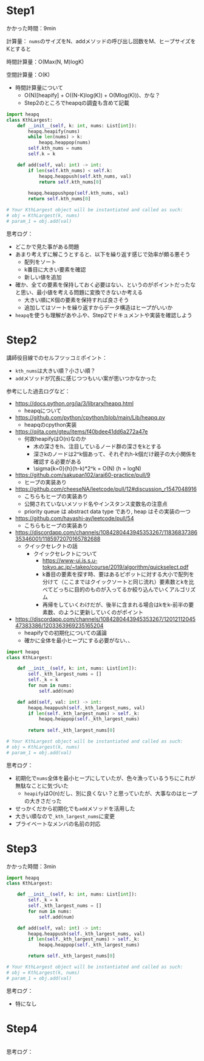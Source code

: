 # Step1

かかった時間：9min

計算量：
```nums```のサイズをN、addメソッドの呼び出し回数をM、ヒープサイズをKとすると

時間計算量：O(Max(N, M)logK)

空間計算量：O(K)
- 時間計算量について
  - O(N)[heapify] + O((N-K)log(K)) + O(Mlog(K)))、かな？
  - Step2のところでheapqの調査も含めて記載

```python
import heapq
class KthLargest:
    def __init__(self, k: int, nums: List[int]):
        heapq.heapify(nums)
        while len(nums) > k:
            heapq.heappop(nums)
        self.kth_nums = nums
        self.k = k

    def add(self, val: int) -> int:
        if len(self.kth_nums) < self.k:
            heapq.heappush(self.kth_nums, val)
            return self.kth_nums[0]
        
        heapq.heappushpop(self.kth_nums, val)
        return self.kth_nums[0]

# Your KthLargest object will be instantiated and called as such:
# obj = KthLargest(k, nums)
# param_1 = obj.add(val)
```
思考ログ：
- どこかで見た事がある問題
- あまり考えずに解こうとすると、以下を繰り返す感じで効率が頗る悪そう
  - 配列をソート
  - k番目に大きい要素を確認
  - 新しい値を追加
- 確か、全ての要素を保持しておく必要はない、というのがポイントだったなと思い、最小値を考える問題に変換できないか考える
  - 大きい順にK個の要素を保持すれば良さそう
  - 追加してはソートを繰り返すからデータ構造はヒープがいいか
- ```heapq```を使うも理解があやふや、Step2でドキュメントや実装を確認しよう

# Step2

講師役目線でのセルフツッコミポイント：
- ```kth_nums```は大きい順？小さい順？
- ```add```メソッドが冗長に感じつつもいい案が思いつかなかった

参考にした過去ログなど：
- https://docs.python.org/ja/3/library/heapq.html
  - heapqについて
- https://github.com/python/cpython/blob/main/Lib/heapq.py
  - heapqのcpython実装
- https://qiita.com/gteu/items/f40bdee41dd6a272a47e
  - 何故heapifyはO(n)なのか
    - 木の深さをh、注目しているノード群の深さをkとする
    - 深さkのノードは2^k個あって、それぞれh-k個だけ親子の大小関係を確認する必要がある
    - \sigma{k=0}{h}(h-k)*2^k = O(N) (h = logN)
- https://github.com/sakupan102/arai60-practice/pull/9
  - ヒープの実装あり
- https://github.com/cheeseNA/leetcode/pull/12#discussion_r1547048916
  - こちらもヒープの実装あり
  - 公開されていないメソッド名やインスタンス変数名の注意点
  - priority queue は abstract data type であり, heap はその実装の一つ
- https://github.com/hayashi-ay/leetcode/pull/54
  - こちらもヒープの実装あり
- https://discordapp.com/channels/1084280443945353267/1183683738635346001/1185972070165782688
  - クイックセレクトの話
    - クイックセレクトについて
      - https://www-ui.is.s.u-tokyo.ac.jp/~takeo/course/2019/algorithm/quickselect.pdf
      - k番目の要素を探す時、要はあるピボットに対する大小で配列を分けて（ここまではクイックソートと同じ流れ）要素数とkを比べてどっちに目的のものが入ってるか絞り込んでいくアルゴリズム
      - 再帰をしていくわけだが、後半に含まれる場合はkをk-前半の要素数、のように更新していくのがポイント
- https://discordapp.com/channels/1084280443945353267/1201211204547383386/1203363969235165204
  - heapifyでの初期化についての議論
  - 確かに全体を最小ヒープにする必要がない、、

```python
import heapq
class KthLargest:

    def __init__(self, k: int, nums: List[int]):
        self._kth_largest_nums = []
        self._k = k
        for num in nums:
            self.add(num)

    def add(self, val: int) -> int:
        heapq.heappush(self._kth_largest_nums, val)
        if len(self._kth_largest_nums) > self._k:
            heapq.heappop(self._kth_largest_nums)
        
        return self._kth_largest_nums[0]

# Your KthLargest object will be instantiated and called as such:
# obj = KthLargest(k, nums)
# param_1 = obj.add(val)
```
思考ログ：
- 初期化で```nums```全体を最小ヒープにしていたが、色々漁っているうちにこれが無駄なことに気づいた
  - ```heapify```はO(n)だし、別に良くない？と思っていたが、大事なのはヒープの大きさだった
- せっかくだから初期化でも```add```メソッドを活用した
- 大きい順なので```_kth_largest_nums```に変更
- プライベートなメンバの名前の対応

# Step3

かかった時間：3min

```python
import heapq
class KthLargest:

    def __init__(self, k: int, nums: List[int]):
        self._k = k
        self._kth_largest_nums = []
        for num in nums:
            self.add(num)

    def add(self, val: int) -> int:
        heapq.heappush(self._kth_largest_nums, val)
        if len(self._kth_largest_nums) > self._k:
            heapq.heappop(self._kth_largest_nums)

        return self._kth_largest_nums[0]

# Your KthLargest object will be instantiated and called as such:
# obj = KthLargest(k, nums)
# param_1 = obj.add(val)
```
思考ログ：
- 特になし

# Step4

```python
```
思考ログ：
